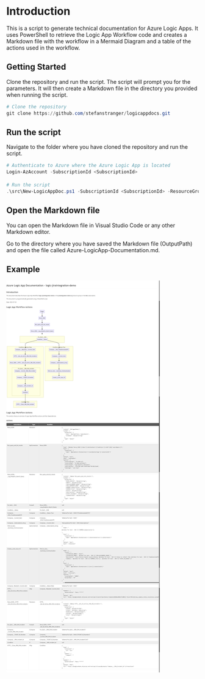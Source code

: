 # Introduction

This is a script to generate technical documentation for Azure Logic Apps. It uses PowerShell to retrieve the Logic App Workflow code and creates a Markdown file with the workflow in a Mermaid Diagram and a table of the actions used in the workflow.

## Getting Started

Clone the repository and run the script. The script will prompt you for the parameters. It will then create a Markdown file in the directory you provided when running the script.

```powershell
# Clone the repository
git clone https://github.com/stefanstranger/logicappdocs.git
```

## Run the script

Navigate to the folder where you have cloned the repository and run the script.

```powershell
# Authenticate to Azure where the Azure Logic App is located
Login-AzAccount -SubscriptionId <SubscriptionId>

# Run the script
.\src\New-LogicAppDoc.ps1 -SubscriptionId <SubscriptionId> -ResourceGroupName <ResourceGroupName> -LogicAppName <LogicAppName> -OutputPath <OutputDirectory>
```

## Open the Markdown file

You can open the Markdown file in Visual Studio Code or any other Markdown editor.

Go to the directory where you have saved the Markdown file (OutputPath) and open the file called Azure-LogicApp-Documentation.md.

## Example

![Example of the generated Markdown file](./examplemarkdowndocument.png)



